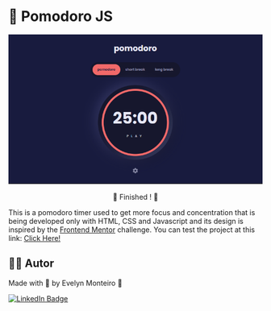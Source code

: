 # 🍅 Pomodoro JS

![Pomodoro Banner](banner.png)

<p align="center"> 
	🚧 Finished ! 🚧
</p>

This is a pomodoro timer used to get more focus and concentration that is being developed only with HTML, CSS and Javascript and its design is inspired by the [Frontend Mentor](https://www.frontendmentor.io/challenges/pomodoro-app-KBFnycJ6G) challenge. You can test the project at this link: [Click Here!]()

## 👩🏻 Autor

Made with 💜 by Evelyn Monteiro 👋
<br>

[![LinkedIn Badge](https://img.shields.io/badge/-Evelyn_Monteiro-blue?style=flat-square&logo=Linkedin&logoColor=white&link=https://www.linkedin.com/in/evelyn-monteiro/)](https://www.linkedin.com/in/evelyn-monteiro/)
